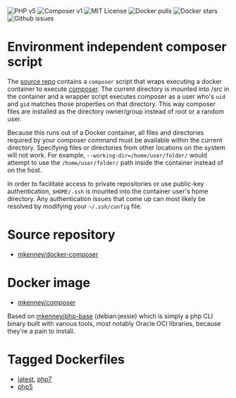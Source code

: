 ![PHP v5](https://img.shields.io/badge/PHP-v5.6.21-8892bf.svg) ![Composer v1](https://img.shields.io/badge/composer-v1.1.1-orange.svg) ![MIT License](https://img.shields.io/github/license/mkenney/docker-phpdoc.svg) ![Docker pulls](https://img.shields.io/docker/pulls/mkenney/phpdoc.svg) ![Docker stars](https://img.shields.io/docker/stars/mkenney/phpdoc.svg) ![Github issues](https://img.shields.io/github/issues-raw/mkenney/docker-phpdoc.svg)

# Environment independent composer script

The [source repo](https://github.com/mkenney/docker-composer) contains a `composer` script that wraps executing a docker container to execute [composer](https://getcomposer.org/). The current directory is mounted into /src in the container and a wrapper script executes composer as a user who's `uid` and `gid` matches those properties on that directory. This way composer files are installed as the directory owner/group instead of root or a random user.

Because this runs out of a Docker container, all files and directories required by your composer command must be available within the current directory. Specifying files or directories from other locations on the system will not work. For example, `--working-dir=/home/user/folder/` would attempt to use the `/home/user/folder/` path inside the container instead of on the host.

In order to facilitate access to private repositories or use public-key authentication, `$HOME/.ssh` is mounted into the container user's home directory. Any authentication issues that come up can most likely be resolved by modifying your `~/.ssh/config` file.

# Source repository

* [mkenney/docker-composer](https://github.com/mkenney/docker-composer)

# Docker image

* [mkenney/composer](https://hub.docker.com/r/mkenney/composer/)

Based on [mkenney/php-base](https://hub.docker.com/r/mkenney/php-base/) (debian:jessie) which is simply a php CLI binary built with various tools, most notably Oracle OCI libraries, because they're a pain to install.

# Tagged Dockerfiles

* [latest](https://github.com/mkenney/docker-composer/blob/master/Dockerfile), [php7](https://github.com/mkenney/docker-composer/blob/master/Dockerfile)
* [php5](https://github.com/mkenney/docker-composer/blob/php5/Dockerfile)
